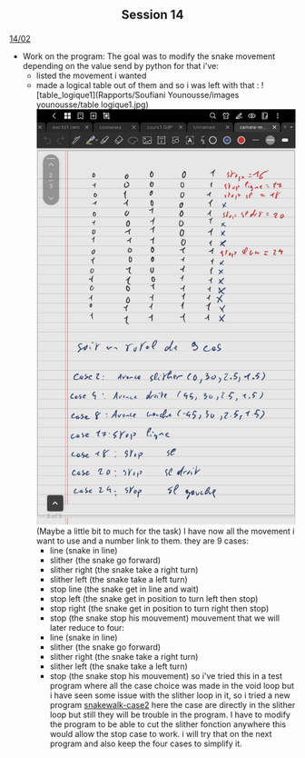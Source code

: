 ## <p align=center> Session 14
<ins>14/02</ins>

- Work on the program:
    The goal was to modify the snake movement depending on the value send by python
    for that i've: 
    - listed the movement i wanted 
    - made a logical table out of them
    and so i was left with that : ![table_logique1](Rapports/Soufiani Younousse/images younousse/table logique1.jpg) ![table_logique2](https://github.com/YOUSSNDR/PolySnake/blob/15777205acda2ff8ac74c616b032026ad5cf631f/Rapports/Soufiani%20Younousse/images%20younousse/table%20logique2.jpg)
    (Maybe a little bit to much for the task) I have now all the movement i want to use and a number link to them.
    they are 9 cases:
        - line (snake in line)
        - slither (the snake go forward)
        - slither right (the snake take a right turn)
        - slither left (the snake take a left turn)
        - stop line (the snake get in line and wait)
        - stop left (the snake get in position to turn left then stop) 
        - stop right (the snake get in position to turn right then stop)
        - stop (the snake stop his mouvement)
    mouvement that we will later reduce to four:
        - line (snake in line)
        - slither (the snake go forward)
        - slither right (the snake take a right turn)
        - slither left (the snake take a left turn)
        - stop (the snake stop his mouvement)
    so i've tried this in a test program
    where all the case choice was made in the void loop but i have seen some issue with the slither loop in it, so i tried a new program [snakewalk-case2](https://github.com/YOUSSNDR/PolySnake/blob/15777205acda2ff8ac74c616b032026ad5cf631f/programmes/test/test%20mouvement/snakewalk-case2/snakewalk-case2.ino)
    here the case are directly in the slither loop but still they will be trouble in the program.
    I have to modify the program to be able to cut the slither fonction anywhere this would allow the stop case to work.
    i will try that on the next program and also keep the four cases to simplify it.